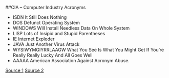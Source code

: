 ##CIA – Computer Industry Acronyms

* ISDN It Still Does Nothing
* DOS Defunct Operating System
* WINDOWS Will Install Needless Data On Whole System
* LISP Lots of Insipid and Stupid Parentheses
* IE Internet Exploder
* JAVA Just Another Virus Attack
* WYSIWYMGIYRRLAAGW What You See Is What You Might Get If You’re Really Really Lucky And All Goes Well
* AAAAA American Association Against Acronym Abuse.

[Source 1](http://www.java-forums.org/entertainment/7232-java-jokes-thread.html)
[Source 2](http://www.techxav.com/2010/05/13/70-funny-abbreviations-for-technology/)